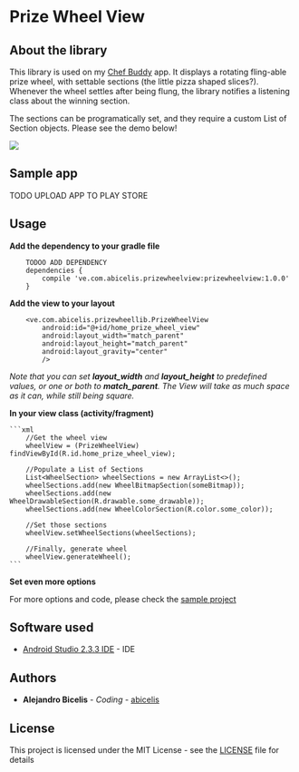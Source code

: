 # Prize Wheel View #


## About the library

This library is used on my [Chef Buddy](https://github.com/abicelis/ChefBuddy) app. It displays a rotating fling-able prize wheel, with settable sections (the little pizza shaped slices?). 
Whenever the wheel settles after being flung, the library notifies a listening class about the winning section. 

The sections can be programatically set, and they require a custom List of Section objects.
Please see the demo below!

![](https://github.com/abicelis/PrizeWheelView/blob/master/graphics/prize_wheel_view_demo.gif)



## Sample app

TODO UPLOAD APP TO PLAY STORE

<!--<a target="_blank" href='https://play.google.com/store/apps/details?id=ve.com.abicelis.prizewheelsample&pcampaignid=MKT-Other-global-all-co-prtnr-py-PartBadge-Mar2515-1'><img alt='Get it on Google Play' src='https://play.google.com/intl/en_us/badges/images/generic/en_badge_web_generic.png' width="240px"/></a>-->


## Usage


**Add the dependency to your gradle file**

		TODOO ADD DEPENDENCY
		dependencies {
    		compile 've.com.abicelis.prizewheelview:prizewheelview:1.0.0'
		}


**Add the view to your layout**

		<ve.com.abicelis.prizewheellib.PrizeWheelView
        	android:id="@+id/home_prize_wheel_view"
        	android:layout_width="match_parent"
        	android:layout_height="match_parent"
        	android:layout_gravity="center"
        	/>

*Note that you can set **layout_width** and **layout_height** to predefined values, or one or both to **match_parent**. The View will take as much space as it can, while still being square.*



**In your view class (activity/fragment)**

	```xml
		//Get the wheel view
        wheelView = (PrizeWheelView) findViewById(R.id.home_prize_wheel_view);

		//Populate a List of Sections
		List<WheelSection> wheelSections = new ArrayList<>();
        wheelSections.add(new WheelBitmapSection(someBitmap));
        wheelSections.add(new WheelDrawableSection(R.drawable.some_drawable));
        wheelSections.add(new WheelColorSection(R.color.some_color));

		//Set those sections
        wheelView.setWheelSections(wheelSections);

        //Finally, generate wheel
        wheelView.generateWheel();
	```

**Set even more options**

For more options and code, please check the [sample project](https://github.com/abicelis/PrizeWheelView/blob/master/PrizeWheelSample/)

## Software used

* [Android Studio 2.3.3 IDE](https://developer.android.com/studio/index.html) - IDE


## Authors

* **Alejandro Bicelis** - *Coding* - [abicelis](https://github.com/abicelis)


## License

This project is licensed under the MIT License - see the [LICENSE](https://github.com/abicelis/PrizeWheelView/blob/master/LICENSE) file for details

